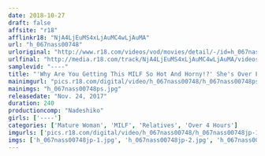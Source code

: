 ```yaml
---
date: 2018-10-27
draft: false
affsite: "r18"
afflinkr18: "NjA4LjEuMS4xLjAuMC4wLjAuMA"
url: "h_067nass00748"
urloriginal: "http://www.r18.com/videos/vod/movies/detail/-/id=h_067nass00748"
urlfinal: "http://media.r18.com/track/NjA4LjEuMS4xLjAuMC4wLjAuMA/videos/vod/movies/detail/-/id=h_067nass00748"
samplevid: "----"
title: "'Why Are You Getting This MILF So Hot And Horny!?' She's Over Fifty, But When Her Young Son Got Horny, This Mama Hadn't Had Any Hard Cock In Such A Long Time That She Didn't Mind Having It Raw After All"
mainimgurl: "pics.r18.com/digital/video/h_067nass00748/h_067nass00748ps.jpg"
mainimgs: "h_067nass00748ps.jpg"
releasedate: "Nov. 24, 2017"
duration: 240
productioncomp: "Nadeshiko"
girls: ['----']
categories: ['Mature Woman', 'MILF', 'Relatives', 'Over 4 Hours']
imgurls: ['pics.r18.com/digital/video/h_067nass00748/h_067nass00748jp-1.jpg', 'pics.r18.com/digital/video/h_067nass00748/h_067nass00748jp-2.jpg', 'pics.r18.com/digital/video/h_067nass00748/h_067nass00748jp-3.jpg', 'pics.r18.com/digital/video/h_067nass00748/h_067nass00748jp-4.jpg', 'pics.r18.com/digital/video/h_067nass00748/h_067nass00748jp-5.jpg', 'pics.r18.com/digital/video/h_067nass00748/h_067nass00748jp-6.jpg', 'pics.r18.com/digital/video/h_067nass00748/h_067nass00748jp-7.jpg', 'pics.r18.com/digital/video/h_067nass00748/h_067nass00748jp-8.jpg', 'pics.r18.com/digital/video/h_067nass00748/h_067nass00748jp-9.jpg', 'pics.r18.com/digital/video/h_067nass00748/h_067nass00748jp-10.jpg', 'pics.r18.com/digital/video/h_067nass00748/h_067nass00748jp-11.jpg', 'pics.r18.com/digital/video/h_067nass00748/h_067nass00748jp-12.jpg', 'pics.r18.com/digital/video/h_067nass00748/h_067nass00748jp-13.jpg', 'pics.r18.com/digital/video/h_067nass00748/h_067nass00748jp-14.jpg', 'pics.r18.com/digital/video/h_067nass00748/h_067nass00748jp-15.jpg', 'pics.r18.com/digital/video/h_067nass00748/h_067nass00748jp-16.jpg', 'pics.r18.com/digital/video/h_067nass00748/h_067nass00748jp-17.jpg', 'pics.r18.com/digital/video/h_067nass00748/h_067nass00748jp-18.jpg', 'pics.r18.com/digital/video/h_067nass00748/h_067nass00748jp-19.jpg', 'pics.r18.com/digital/video/h_067nass00748/h_067nass00748jp-20.jpg']
imgs: ['h_067nass00748jp-1.jpg', 'h_067nass00748jp-2.jpg', 'h_067nass00748jp-3.jpg', 'h_067nass00748jp-4.jpg', 'h_067nass00748jp-5.jpg', 'h_067nass00748jp-6.jpg', 'h_067nass00748jp-7.jpg', 'h_067nass00748jp-8.jpg', 'h_067nass00748jp-9.jpg', 'h_067nass00748jp-10.jpg', 'h_067nass00748jp-11.jpg', 'h_067nass00748jp-12.jpg', 'h_067nass00748jp-13.jpg', 'h_067nass00748jp-14.jpg', 'h_067nass00748jp-15.jpg', 'h_067nass00748jp-16.jpg', 'h_067nass00748jp-17.jpg', 'h_067nass00748jp-18.jpg', 'h_067nass00748jp-19.jpg', 'h_067nass00748jp-20.jpg']
---
```

